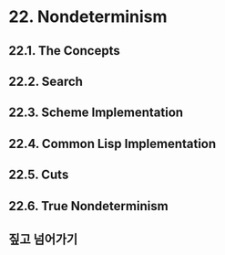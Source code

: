 # 22. Nondeterminism

## 22.1. The Concepts
## 22.2. Search
## 22.3. Scheme Implementation
## 22.4. Common Lisp Implementation
## 22.5. Cuts
## 22.6. True Nondeterminism
## 짚고 넘어가기